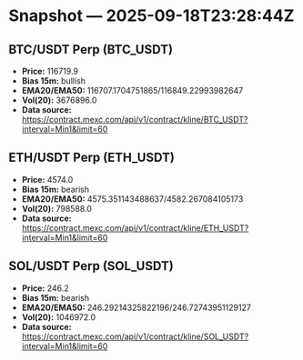 # Snapshot — 2025-09-18T23:28:44Z

## BTC/USDT Perp (BTC_USDT)
- **Price:** 116719.9
- **Bias 15m:** bullish
- **EMA20/EMA50:** 116707.1704751865/116849.22993982647
- **Vol(20):** 3676896.0
- **Data source:** https://contract.mexc.com/api/v1/contract/kline/BTC_USDT?interval=Min1&limit=60

## ETH/USDT Perp (ETH_USDT)
- **Price:** 4574.0
- **Bias 15m:** bearish
- **EMA20/EMA50:** 4575.351143488637/4582.267084105173
- **Vol(20):** 798588.0
- **Data source:** https://contract.mexc.com/api/v1/contract/kline/ETH_USDT?interval=Min1&limit=60

## SOL/USDT Perp (SOL_USDT)
- **Price:** 246.2
- **Bias 15m:** bearish
- **EMA20/EMA50:** 246.29214325822196/246.72743951129127
- **Vol(20):** 1046972.0
- **Data source:** https://contract.mexc.com/api/v1/contract/kline/SOL_USDT?interval=Min1&limit=60
